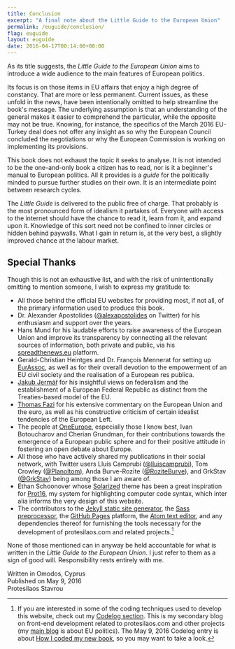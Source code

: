 ```yaml
---
title: Conclusion
excerpt: "A final note about the Little Guide to the European Union"
permalink: /euguide/conclusion/
flag: euguide
layout: euguide
date: 2016-04-17T00:14:00+00:00
---
```

As its title suggests, the *Little Guide to the European Union* aims to introduce a wide audience to the main features of European politics.

Its focus is on those items in EU affairs that enjoy a high degree of constancy. That are more or less permanent. Current issues, as these unfold in the news, have been intentionally omitted to help streamline the book's message. The underlying assumption is that an understanding of the general makes it easier to comprehend the particular, while the opposite may not be true. Knowing, for instance, the specifics of the March 2016 EU-Turkey deal does not offer any insight as so why the European Council concluded the negotiations or why the European Commission is working on implementing its provisions.

This book does not exhaust the topic it seeks to analyse. It is not intended to be the one-and-only book a citizen has to read, nor is it a beginner's manual to European politics. All it provides is a *guide* for the politically minded to pursue further studies on their own. It is an intermediate point between research cycles.

The *Little Guide* is delivered to the public free of charge. That probably is the most pronounced form of idealism it partakes of. Everyone with access to the internet should have the chance to read it, learn from it, and expand upon it. Knowledge of this sort need not be confined to inner circles or hidden behind paywalls. What I gain in return is, at the very best, a slightly improved chance at the labour market.

## Special Thanks

Though this is not an exhaustive list, and with the risk of unintentionally omitting to mention someone, I wish to express my gratitude to:

- All those behind the official EU websites for providing most, if not all, of the primary information used to produce this book.
- Dr. Alexander Apostolides ([@alexapostolides](https://twitter.com/alexapostolides) on Twitter) for his enthusiasm and support over the years.
- Hans Mund for his laudable efforts to raise awareness of the European Union and improve its transparency by connecting all the relevant sources of information, both private and public, via his [spreadthenews.eu](https://spreadthenews.eu/) platform.
- Gerald-Christian Heintges and Dr. François Mennerat for setting up [EurAssoc](http://www.eurassoc.eu/), as well as for their overall devotion to the empowerment of an EU civil society and the realisation of a European res publica.
- [Jakub Jermář](http://www.jermar.eu/) for his insightful views on federalism and the establishment of a European Federal Republic as distinct from the Treaties-based model of the EU.
- [Thomas Fazi](https://thomasfazi.net/) for his extensive commentary on the European Union and the euro, as well as his constructive criticism of certain idealist tendencies of the European Left.
- The people at [OneEurope](http://one-europe.info/), especially those I know best, Ivan Botoucharov and Cherian Grundman, for their contributions towards the emergence of a European public sphere and for their positive attitude in fostering an open debate about Europe.
- All those who have actively shared my publications in their social network, with Twitter users Lluís Camprubi ([@lluiscamprubi](https://twitter.com/lluiscamprubi)), Tom Crowley ([@Planoltom](https://twitter.com/planoltom)), Anda Burve-Rozīte ([@RoziteBurve](https://twitter.com/roziteburve)), and GrkStav ([@GrkStav](https://twitter.com/grkstav)) being among those I am aware of.
- Ethan Schoonover whose [Solarized](http://ethanschoonover.com/solarized) theme has been a great inspiration for [Prot16](/schemes/), my system for highlighting computer code syntax, which inter alia informs the very design of this website.
- The contributors to the [Jekyll static site generator](http://jekyllrb.com/), the [Sass preprocessor](http://sass-lang.com/), the [GitHub Pages](https://pages.github.com/) platform, the [Atom text editor](https://atom.io/), and any dependencies thereof for furnishing the tools necessary for the development of protesilaos.com and related projects.[^CodelogMention]

None of those mentioned can in anyway be held accountable for what is written in the *Little Guide to the European Union*. I just refer to them as a sign of good will. Responsibility rests entirely with me.

Written in Omodos, Cyprus  
Published on May 9, 2016  
Protesilaos Stavrou

[^CodelogMention]: If you are interested in some of the coding techniques used to develop this website, check out my [Codelog section](/codelog/). This is my secondary blog on front-end development related to protesilaos.com and other projects (my [main blog](/blog/) is about EU politics). The May 9, 2016 Codelog entry is about [How I coded my new book](/codelog/euguide-code/), so you may want to take a look.
